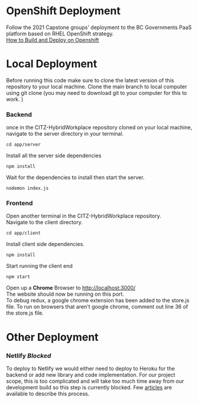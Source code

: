 # OpenShift Deployment
Follow the 2021 Capstone groups' deployment to the BC Governments PaaS platform based on RHEL OpenShift strategy.  
[How to Build and Deploy on Openshift](https://github.com/bcgov/citz-dst-capstone-2021/tree/main/openshift)


# Local Deployment

Before running this code make sure to clone the latest version of this repository to your local machine. 
Clone the main branch to local computer using git clone (you may need to download git to your computer for this to work. )
### Backend
once in the CITZ-HybridWorkplace repository cloned on your local machine, navigate to the server directory in your terminal.  
  
`cd app/server`  
  
Install all the server side dependencies  
  
`npm install`  
  
Wait for the dependencies to install then start the server.  
  
`nodemon index.js` 
  

  
### Frontend

Open another terminal in the CITZ-HybridWorkplace repository.   
Navigate to the client directory. 
  
`cd app/client`
  
Install client side dependencies.  
  
`npm install`  
  
Start running the client end  
  
`npm start`  
  
Open up a **Chrome** Browser to [http://localhost:3000/](http://localhost:3000/ )  
The website should now be running on this port.  
To debug redux, a google chrome extension has been added to the store.js file. To run on browsers that aren't google chrome, comment out line 36 of the store.js file.
  

# Other Deployment
### Netlify *Blocked* 
  
To deploy to Netlify we would either need to deploy to Heroku for the backend or add new library and code implementation. For our project scope, this is too complicated and will take too much time away from our development build so this step is currently blocked. Few [articles](https://stephencook.dev/blog/netlify-mongodb/) are available to describe this process.
